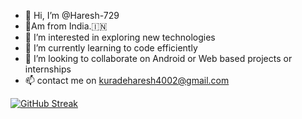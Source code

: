 <div id="header" align="center>
  <img src="https://media.giphy.com/media/fvx95jkua5th3YeThr/giphy.gif" width="100"/>
</div>


- 👋 Hi, I’m @Haresh-729
- 📍Am from India.🇮🇳
- 👀 I’m interested in exploring new technologies 
- 🌱 I’m currently learning to code efficiently
- 💞️ I’m looking to collaborate on Android or Web based projects or internships 
- 📫 contact me on kuradeharesh4002@gmail.com 


[![GitHub Streak](https://streak-stats.demolab.com/?user=Haresh-729)](https://git.io/streak-stats)
